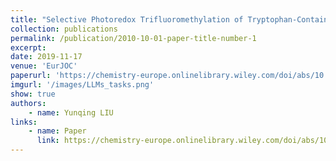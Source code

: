 ```yaml
---
title: "Selective Photoredox Trifluoromethylation of Tryptophan-Containing Peptides"
collection: publications
permalink: /publication/2010-10-01-paper-title-number-1
excerpt:
date: 2019-11-17
venue: 'EurJOC'
paperurl: 'https://chemistry-europe.onlinelibrary.wiley.com/doi/abs/10.1002/ejoc.201901572'
imgurl: '/images/LLMs_tasks.png'
show: true
authors:
    - name: Yunqing LIU
links:
    - name: Paper
      link: https://chemistry-europe.onlinelibrary.wiley.com/doi/abs/10.1002/ejoc.201901572
---
```



 
